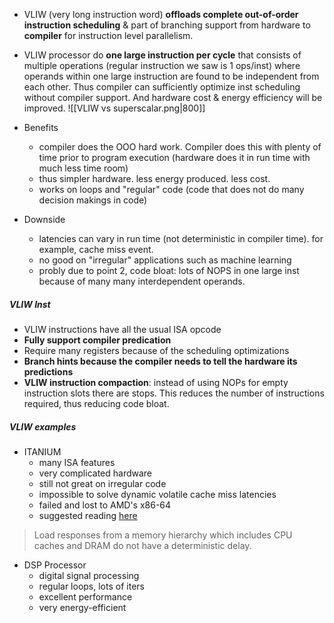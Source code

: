 - VLIW (very long instruction word) **offloads complete out-of-order instruction scheduling** & part of branching support from hardware to **compiler** for instruction level parallelism.
- VLIW processor do **one large instruction per cycle** that consists of multiple operations (regular instruction we saw is 1 ops/inst) where operands within one large instruction are found to be independent from each other. Thus compiler can sufficiently optimize inst scheduling without compiler support. And hardware cost & energy efficiency will be improved. 
![[VLIW vs superscalar.png|800]]

- Benefits
	- compiler does the OOO hard work. Compiler does this with plenty of time prior to program execution (hardware does it in run time with much less time room)
	- thus simpler hardware. less energy produced. less cost.
	- works on loops and "regular" code (code that does not do many decision makings in code)
- Downside
	- latencies can vary in run time (not deterministic in compiler time). for example, cache miss event.
	- no good on "irregular" applications such as machine learning
	- probly due to point 2, code bloat: lots of NOPS in one large inst because of many many interdependent operands.

##### VLIW Inst
- VLIW instructions have all the usual ISA opcode
- **Fully support compiler predication**
- Require many registers because of the scheduling optimizations
- **Branch hints because the compiler needs to tell the hardware its predictions**
- **VLIW instruction compaction**: instead of using NOPs for empty instruction slots there are stops. This reduces the number of instructions required, thus reducing code bloat.

##### VLIW examples
- ITANIUM
	- many ISA features 
	- very complicated hardware
	- still not great on irregular code
	- impossible to solve dynamic volatile cache miss latencies
	- failed and lost to AMD's x86-64
	- suggested reading [here](https://softwareengineering.stackexchange.com/a/279395)
	
> Load responses from a memory hierarchy which includes CPU caches and DRAM do not have a deterministic delay.

- DSP Processor
	- digital signal processing
	- regular loops, lots of iters
	- excellent performance
	- very energy-efficient